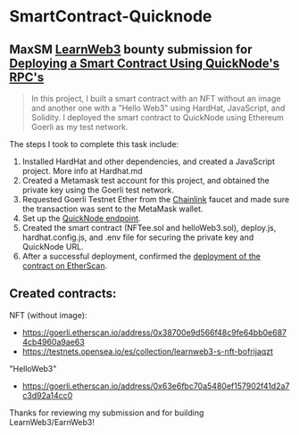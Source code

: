 # SmartContract-Quicknode

## MaxSM [LearnWeb3](https://learnweb3.io/) bounty submission for [Deploying a Smart Contract Using QuickNode's RPC's](https://learnweb3.io/bounties/9bff5d28-e773-4e7d-a32a-1306058af0f1)


>In this project, I built a smart contract with an NFT without an image and another one with a "Hello Web3" using HardHat, JavaScript, and Solidity. I  deployed the smart contract to QuickNode using Ethereum Goerli as my test network.

The steps I took to complete this task include:
1. Installed HardHat and other dependencies, and created a JavaScript project. More info at Hardhat.md
2. Created a Metamask test account for this project, and obtained the private key using the Goerli test network.
3. Requested Goerli Testnet Ether from the [Chainlink](https://faucets.chain.link/) faucet and made sure the transaction was sent to the MetaMask wallet.
4. Set up the [QuickNode endpoint](https://github.com/Starklord17/SmartContract-Quicknode/tree/main/screenshots/endpoint.png).
5. Created the smart contract (NFTee.sol and helloWeb3.sol), deploy.js, hardhat.config.js, and .env file for securing the private key and QuickNode URL.
6. After a successful deployment, confirmed the [deployment of the contract on EtherScan](https://github.com/Starklord17/SmartContract-Quicknode/blob/main/screenshots/etherscan.png).

## Created contracts:

NFT (without image):
- https://goerli.etherscan.io/address/0x38700e9d566f48c9fe64bb0e6874cb4960a9ae63
- https://testnets.opensea.io/es/collection/learnweb3-s-nft-bofrijaqzt

"HelloWeb3"
- https://goerli.etherscan.io/address/0x63e6fbc70a5480ef157902f41d2a7c3d92a14cc0


Thanks for reviewing my submission and for building LearnWeb3/EarnWeb3!
